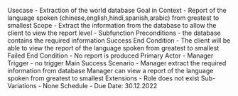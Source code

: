 Usecase - Extraction of the world database
Goal in Context - Report of the language spoken (chinese,english,hindi,spanish,arabic) from greatest to smallest
Scope - Extract the information from the database to allow the client to view the report
level - Subfunction
Preconditions - the database contains the required information
Success End Condition - The client will be able to view the report of the language spoken from greatest to smallest
Failed End Condition - No report is produced
Primary Actor - Manager
Trigger - no trigger
Main Success Scenario - Manager extract the required information from database
                        Manager can view a report of the language spoken from greatest to smallest
Extensions - Role does not exist
Sub-Variations - None
Schedule - Due Date: 30.12.2022
                